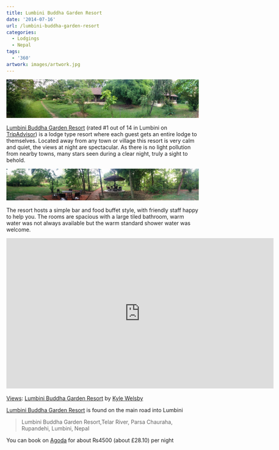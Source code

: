 ```yaml
---
title: Lumbini Buddha Garden Resort
date: '2014-07-16'
url: /lumbini-buddha-garden-resort
categories:
  - Lodgings
  - Nepal
tags:
  - '360'
artwork: images/artwork.jpg
---
```


[![](images/Lumbini-Buddha-Garden-Resort-1024x206.jpg)](http://gonetraveling.me/wp-content/uploads/2014/07/Lumbini-Buddha-Garden-Resort.jpg)

[Lumbini Buddha Garden Resort](http://www.agoda.com/lumbini-buddha-garden-resort/hotel/lumbini-np.html?cid=1649959 "Agoda: Lumbini Buddha Garden Resort") (rated #1 out of 14 in Lumbini on [TripAdvisor](http://www.tripadvisor.co.uk/Hotel_Review-g424940-d2153072-Reviews-Lumbini_Buddha_Garden-Lumbini_Lumbini_Zone_Western_Region.html "Lumbini Buddha Garden Resort on TripAdvisor")) is a lodge type resort where each guest gets an entire lodge to themselves. Located away from any town or village this resort is very calm and quiet, the views at night are spectacular. As there is no light pollution from nearby towns, many stars seen during a clear night, truly a sight to behold.

[![](images/PANO_20140716_181211-1024x169.jpg)](http://gonetraveling.me/wp-content/uploads/2014/07/PANO_20140716_181211.jpg)

The resort hosts a simple bar and food buffet style, with friendly staff happy to help you. The rooms are spacious with a large tiled bathroom, warm water was not always available but the warm standard shower water was welcome.

<iframe src="https://maps.google.com/maps?layer=c&amp;panoid=vvLJH9meCUgAAAQfCQE4QQ&amp;ie=UTF8&amp;source=embed&amp;output=svembed&amp;cbp=13%2C223.39119999999997%2C%2C0%2C0" width="700" height="394" frameborder="0" marginwidth="0" marginheight="0" scrolling="no"></iframe>

[Views](https://www.google.com/maps/views/): [Lumbini Buddha Garden Resort](https://www.google.com/maps/views/view/103958417703949399427/gphoto/6041848645928953858) by [Kyle Welsby](https://www.google.com/maps/views/profile/103958417703949399427)

[Lumbini Buddha Garden Resort](http://www.agoda.com/lumbini-buddha-garden-resort/hotel/lumbini-np.html?cid=1649959 "Agoda: Lumbini Buddha Garden Resort") is found on the main road into Lumbini

> Lumbini Buddha Garden Resort,Telar River, Parsa Chauraha, Rupandehi, Lumbini, Nepal

You can book on [Agoda](http://www.agoda.com/lumbini-buddha-garden-resort/hotel/lumbini-np.html?cid=1649959) for about ₨4500 (about £28.10) per night
